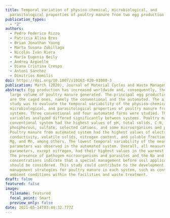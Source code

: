 ```yaml
---
title: Temporal variation of physico-chemical, microbiological, and
  parasitological properties of poultry manure from two egg production systems
publication_types:
  - "2"
authors:
  - Pedro Federico Rizzo
  - Patricia Alina Bres
  - Brian Jonathan Young
  - Marta Susana Zubillaga
  - Nicolás Iván Riera
  - María Eugenia Beily
  - Andrea Argüello
  - Diana Cristina Crespo
  - Antoni Sánchez
  - Dimitrios Komilis
doi: https://doi.org/10.1007/s10163-020-01008-3
publication: March (2020), Journal of Material Cycles and Waste Management 22(4)
abstract: Egg production has increased worldwide and, consequently, there is a
  large volume of poultry manure generated. The principal egg production systems
  are the caged ones, namely the conventional and the automated. The aim of this
  study was to evaluate the temporal variability of the physico-chemical,
  microbiological, and parasitological properties of poultry manure from both
  systems. Three conventional and four automated farms were studied. The main
  variables analyzed differed significantly between systems. Poultry manure from
  conventional system had the highest values of pH, total solids, C:N,
  phosphorous, sulfate, selected cations, and some microorganisms and parasites.
  Poultry manure from automated system had the highest values of electrical
  conductivity, volatile solids, nitrogen content, and soluble fraction of Ca,
  Mg, and Mn, among others. The lowest temporal variability of the measured
  parameters was observed in the automated system. Overall, all measured
  parameters, except nitrogen, had their highest values in the warmest season.
  The presence of pathogen microorganisms and parasites and the Na and Zn
  concentrations indicate that a special management before soil application
  should be considered. This study could contribute to the development of
  management strategies for poultry manure in each system, such as control of
  ambient conditions within the facilities and waste treatment.
draft: false
featured: false
image:
  filename: featured
  focal_point: Smart
  preview_only: false
date: 2021-05-14T03:44:32.777Z
---
```

